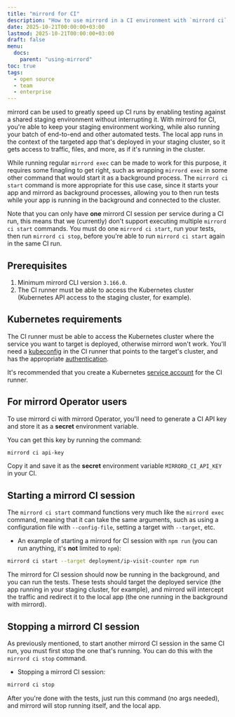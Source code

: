 ```yaml
---
title: "mirrord for CI"
description: "How to use mirrord in a CI environment with `mirrord ci` commands."
date: 2025-10-21T00:00:00+03:00
lastmod: 2025-10-21T00:00:00+03:00
draft: false
menu:
  docs:
    parent: "using-mirrord"
toc: true
tags:
  - open source
  - team
  - enterprise
---
```


mirrord can be used to greatly speed up CI runs by enabling testing against a shared staging environment
without interrupting it. With mirrord for CI, you're able to keep your staging environment working, while
also running your batch of end-to-end and other automated tests. The local app runs in the context of the
targeted app that's deployed in your staging cluster, so it gets access to traffic, files, and more, as if
it's running in the cluster.

While running regular `mirrord exec` can be made to work for this purpose, it requires some
finagling to get right, such as wrapping `mirrord exec` in some other command that would start
it as a background process.
The `mirrord ci start` command is more appropriate for this use case, since it starts your app and mirrord as
background processes, allowing you to then run tests while your app is running in the background and connected to the cluster.

Note that you can only have **one** mirrord CI session per service during a CI run, this means that
we (currently) don't support executing multiple `mirrord ci start` commands. You must do one
`mirrord ci start`, run your tests, then run `mirrord ci stop`, before you're able to run
`mirrord ci start` again in the same CI run.

## Prerequisites

1. Minimum mirrord CLI version `3.166.0`.
2. The CI runner must be able to access the Kubernetes cluster (Kubernetes API access to
   the staging cluster, for example).

## Kubernetes requirements

The CI runner must be able to access the Kubernetes cluster where the service you want to target is deployed,
otherwise mirrord won't work. You'll need a
[kubeconfig](https://kubernetes.io/docs/concepts/configuration/organize-cluster-access-kubeconfig/) in the
CI runner that points to the target's cluster, and has the appropriate
[authentication](https://kubernetes.io/docs/reference/access-authn-authz/authentication/).

It's recommended that you create a Kubernetes
[service account](https://kubernetes.io/docs/concepts/security/service-accounts/) for the CI runner.

## For mirrord Operator users

To use mirrord ci with mirrord Operator, you'll need to generate a CI API key and store it
as a **secret** environment variable.

You can get this key by running the command:

```sh
mirrord ci api-key
```

Copy it and save it as the **secret** environment variable `MIRRORD_CI_API_KEY` in your CI.

## Starting a mirrord CI session

The `mirrord ci start` command functions very much like the `mirrord exec` command, meaning that it can take
the same arguments, such as using a configuration file with `--config-file`, setting a target with `--target`, etc.

- An example of starting a mirrord for CI session with `npm run` (you can run anything, it's **not** limited to `npm`):

```sh
mirrord ci start --target deployment/ip-visit-counter npm run
```

The mirrord for CI session should now be running in the background, and you can run the tests.
These tests should target the deployed service (the app running in your staging cluster, for example),
and mirrord will intercept the traffic and redirect it to the local app (the one running in the background
with mirrord).

## Stopping a mirrord CI session

As previously mentioned, to start another mirrord CI session in the same CI run, you must first stop the one
that's running. You can do this with the `mirrord ci stop` command.

- Stopping a mirrord CI session:

```sh
mirrord ci stop
```

After you're done with the tests, just run this command (no args needed), and mirrord will stop running
itself, and the local app.
